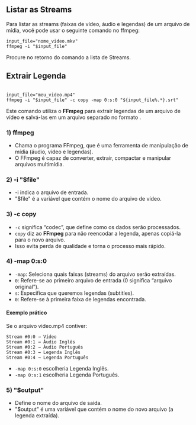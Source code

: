 ## Listar as Streams

Para listar as streams (faixas de vídeo, áudio e legendas) de um arquivo de mídia, você pode usar o seguinte comando no ffmpeg:

```shell
input_file="nome_video.mkv"
ffmpeg -i "$input_file"
```
Procure no retorno do comando a lista de Streams.


## Extrair Legenda

```shell

input_file="meu_video.mp4"
ffmpeg -i "$input_file" -c copy -map 0:s:0 "${input_file%.*}.srt"

```

Este comando utiliza o **FFmpeg** para extrair legendas de um arquivo de vídeo e salvá-las em um arquivo separado no formato .

### 1) ffmpeg

- Chama o programa FFmpeg, que é uma ferramenta de manipulação de mídia (áudio, vídeo e legendas).
- O FFmpeg é capaz de converter, extrair, compactar e manipular arquivos multimídia.

### 2) -i "$file"

- -i indica o arquivo de entrada.
- "$file" é a variável que contém o nome do arquivo de vídeo.


### 3) -c copy

- ```-c``` significa “codec”, que define como os dados serão processados.
- ```copy``` diz ao **FFmpeg** para não reencodar a legenda, apenas copiá-la para o novo arquivo.
- Isso evita perda de qualidade e torna o processo mais rápido.


### 4) -map 0:s:0

- ```-map```: Seleciona quais faixas (streams) do arquivo serão extraídas.
- ```0```: Refere-se ao primeiro arquivo de entrada (0 significa “arquivo original”).
- ```s```: Especifica que queremos legendas (subtitles).
- ```0```: Refere-se à primeira faixa de legendas encontrada.

  
#### Exemplo prático

Se o arquivo video.mp4 contiver:

```
Stream #0:0 → Vídeo
Stream #0:1 → Áudio Inglês
Stream #0:2 → Áudio Português
Stream #0:3 → Legenda Inglês
Stream #0:4 → Legenda Português
```

- ```-map 0:s:0``` escolheria Legenda Inglês.
- ```-map 0:s:1``` escolheria Legenda Português.


### 5) "$output"

- Define o nome do arquivo de saída.
- "$output" é uma variável que contém o nome do novo arquivo (a legenda extraída).






